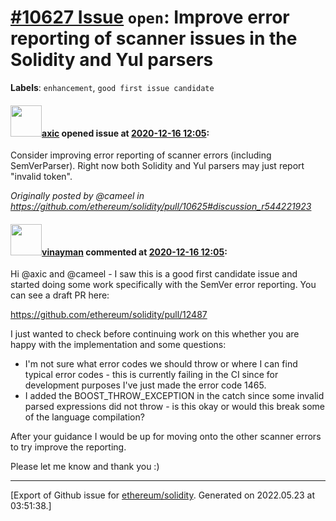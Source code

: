 # [\#10627 Issue](https://github.com/ethereum/solidity/issues/10627) `open`: Improve error reporting of scanner issues in the Solidity and Yul parsers
**Labels**: `enhancement`, `good first issue candidate`


#### <img src="https://avatars.githubusercontent.com/u/20340?v=4" width="50">[axic](https://github.com/axic) opened issue at [2020-12-16 12:05](https://github.com/ethereum/solidity/issues/10627):

Consider improving error reporting of scanner errors (including SemVerParser). Right now both Solidity and Yul parsers may just report "invalid token".

_Originally posted by @cameel in https://github.com/ethereum/solidity/pull/10625#discussion_r544221923_

#### <img src="https://avatars.githubusercontent.com/u/53229562?v=4" width="50">[vinayman](https://github.com/vinayman) commented at [2020-12-16 12:05](https://github.com/ethereum/solidity/issues/10627#issuecomment-1006542921):

Hi @axic and @cameel  - I saw this is a good first candidate issue and started doing some work specifically with the SemVer error reporting. You can see a draft PR here:

https://github.com/ethereum/solidity/pull/12487

I just wanted to check before continuing work on this whether you are happy with the implementation and some questions:
- I'm not sure what error codes we should throw or where I can find typical error codes - this is currently failing in the CI since for development purposes I've just made the error code 1465.
- I added the BOOST_THROW_EXCEPTION in the catch since some invalid parsed expressions did not throw - is this okay or would this break some of the language compilation?

After your guidance I would be up for moving onto the other scanner errors to try improve the reporting.

Please let me know and thank you :)


-------------------------------------------------------------------------------



[Export of Github issue for [ethereum/solidity](https://github.com/ethereum/solidity). Generated on 2022.05.23 at 03:51:38.]
